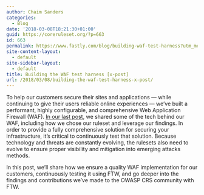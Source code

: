 ```yaml
---
author: Chaim Sanders
categories:
  - Blog
date: '2018-03-08T18:21:30+01:00'
guid: https://coreruleset.org/?p=663
id: 663
permalink: https://www.fastly.com/blog/building-waf-test-harness?utm_medium=social&#038;utm_source=t.co&#038;utm_campaign=FY18Q1_Blog_FTW
site-content-layout:
  - default
site-sidebar-layout:
  - default
title: Building the WAF test harness [x-post]
url: /2018/03/08/building-the-waf-test-harness-x-post/
---
```



To help our customers secure their sites and applications — while continuing to give their users reliable online experiences — we’ve built a performant, highly configurable, and comprehensive Web Application Firewall (WAF). [In our last post](https://www.fastly.com/blog/building-fastly-waf), we shared some of the tech behind our WAF, including how we chose our ruleset and leverage our findings. In order to provide a fully comprehensive solution for securing your infrastructure, it’s critical to continuously test that solution. Because technology and threats are constantly evolving, the rulesets also need to evolve to ensure proper visibility and mitigation into emerging attacks methods.

In this post, we’ll share how we ensure a quality WAF implementation for our customers, continuously testing it using FTW, and go deeper into the findings and contributions we’ve made to the OWASP CRS community with FTW.
